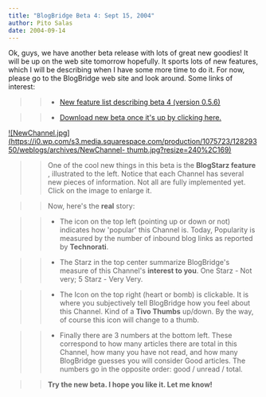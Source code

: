 ```yaml
---
title: "BlogBridge Beta 4: Sept 15, 2004"
author: Pito Salas
date: 2004-09-14
---
```




Ok, guys, we have another beta release with lots of great new goodies! It will
be up on the web site tomorrow hopefully. It sports lots of new features,
which I will be describing when I have some more time to do it. For now,
please go to the BlogBridge web site and look around. Some links of interest:

>>

>>   * [New feature list describing beta 4 (version
0.5.6)](<http://www.blogbridge.com/featurelist.htm>)

>>   * [Download new beta once it's up by clicking
here.](<http://www.blogbridge.com/download.htm>)

>>

>>

>>
[![NewChannel.jpg](https://i0.wp.com/s3.media.squarespace.com/production/1075723/12829350/weblogs/archives/NewChannel-
thumb.jpg?resize=240%2C169)](<https://i0.wp.com/s3.media.squarespace.com/production/1075723/12829350/weblogs/archives/NewChannel.jpg>)

>>

>> One of the cool new things in this beta is the **BlogStarz feature** ,
illustrated to the left. Notice that each Channel has several new pieces of
information. Not all are fully implemented yet. Click on the image to enlarge
it.

>>

>> Now, here's the **real** story:

>>

>>   * The icon on the top left (pointing up or down or not) indicates how
'popular' this Channel is. Today, Popularity is measured by the number of
inbound blog links as reported by **Technorati**.

>>   * The Starz in the top center summarize BlogBridge's measure of this
Channel's **interest to you**. One Starz - Not very; 5 Starz - Very Very.

>>   * The Icon on the top right (heart or bomb) is clickable. It is where you
subjectively tell BlogBridge how you feel about this Channel. Kind of a **Tivo
Thumbs** up/down. By the way, of course this icon will change to a thumb.

>>   * Finally there are 3 numbers at the bottom left. These correspond to how
many articles there are total in this Channel, how many you have not read, and
how many BlogBridge guesses you will consider Good articles. The numbers go in
the opposite order: good / unread / total.

>>

>> **Try the new beta. I hope you like it. Let me know!**


